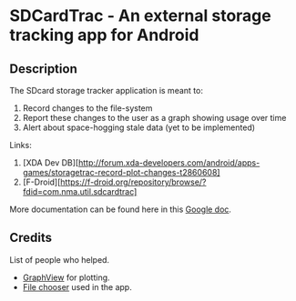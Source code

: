 SDCardTrac - An external storage tracking app for Android
=========================================================

Description
-----------

The SDcard storage tracker application is meant to:

1. Record changes to the file-system
2. Report these changes to the user as a graph showing usage over time
3. Alert about space-hogging stale data (yet to be implemented)

Links:
1. [XDA Dev DB][http://forum.xda-developers.com/android/apps-games/storagetrac-record-plot-changes-t2860608]
2. [F-Droid][https://f-droid.org/repository/browse/?fdid=com.nma.util.sdcardtrac]

More documentation can be found here in this [Google doc](https://docs.google.com/document/pub?id=1Q0nKqhSEhYnrWML8Vk1b0qgkhIejjRnSrjsRRN-oB40).

Credits
-------
List of people who helped.

* [GraphView](https://github.com/jjoe64/GraphView) for plotting.
* [File chooser](http://www.dreamincode.net/forums/topic/190013-creating-simple-file-chooser/) used in the app.
